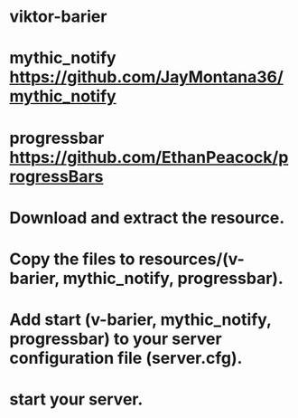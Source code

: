 # viktor-barier
# mythic_notify https://github.com/JayMontana36/mythic_notify
# progressbar https://github.com/EthanPeacock/progressBars

# Download and extract the resource.
# Copy the files to resources/(v-barier, mythic_notify, progressbar).
# Add start (v-barier, mythic_notify, progressbar) to your server configuration file (server.cfg).
# start your server.
